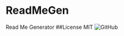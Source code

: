 # ReadMeGen
Read Me Generator
##License 
MIT
![GitHub](https://img.shields.io/badge/license-MIT-green)
